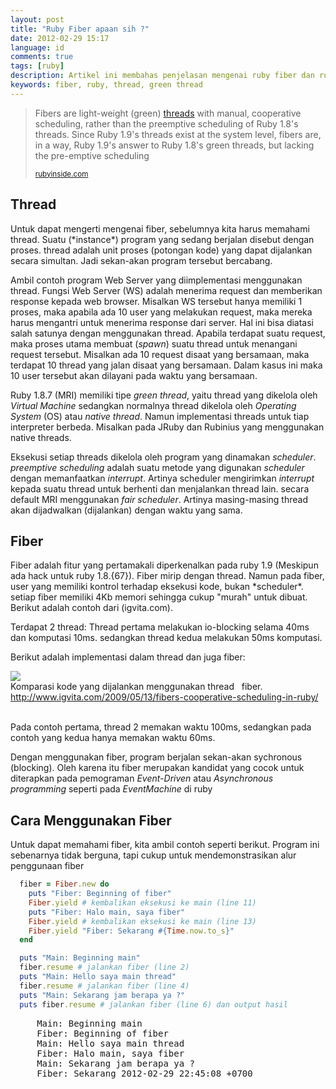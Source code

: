 ```yaml
---
layout: post
title: "Ruby Fiber apaan sih ?"
date: 2012-02-29 15:17
language: id
comments: true
tags: [ruby]
description: Artikel ini membahas penjelasan mengenai ruby fiber dan ruby thread. Fiber yang digunakan pada ruby 1.9
keywords: fiber, ruby, thread, green thread
---
```

<blockquote>
  <p>
    Fibers are light-weight (green) <a href="http://en.wikipedia.org/wiki/Thread_(computing)" alt="wiki Thread (Computing)">
      threads</a> with manual, cooperative scheduling, rather than the preemptive scheduling
    of Ruby 1.8's threads. Since Ruby 1.9's threads exist at the system level, fibers are, in a way,
    Ruby 1.9's answer to Ruby 1.8's green threads, but lacking the pre-emptive scheduling
  </p>
  <small>
    <a href="http://www.rubyinside.com/ruby-fibers-8-useful-reads-on-rubys-new-concurrency-feature-1769.html">
      rubyinside.com
    </a>
  </small>
</blockquote>

<h2>Thread</h2>
Untuk dapat mengerti mengenai fiber, sebelumnya kita harus memahami thread. Suatu (*instance*) program yang sedang berjalan
disebut dengan proses. thread adalah unit proses (potongan kode) yang dapat dijalankan secara simultan. Jadi sekan-akan
program tersebut bercabang.

Ambil contoh program Web Server yang diimplementasi menggunakan thread. Fungsi Web Server (WS) adalah menerima request dan
memberikan response kepada web browser. Misalkan WS tersebut hanya memiliki 1 proses, maka apabila ada 10 user yang melakukan
request, maka mereka harus mengantri untuk menerima response dari server. Hal ini bisa diatasi salah satunya dengan menggunakan
thread. Apabila terdapat suatu request, maka proses utama membuat (*spawn*) suatu thread untuk menangani request tersebut.
Misalkan ada 10 request disaat yang bersamaan, maka terdapat 10 thread yang jalan disaat yang bersamaan. Dalam kasus ini
maka 10 user tersebut akan dilayani pada waktu yang bersamaan.

Ruby 1.8.7 (MRI) memiliki tipe *green thread*, yaitu thread yang dikelola oleh *Virtual Machine* sedangkan normalnya thread
dikelola oleh *Operating System* (OS) atau *native thread*. Namun implementasi threads untuk tiap interpreter berbeda. Misalkan
pada JRuby dan Rubinius yang menggunakan native threads.

Eksekusi setiap threads dikelola oleh program yang dinamakan *scheduler*. *preemptive scheduling* adalah suatu metode
yang digunakan *scheduler* dengan memanfaatkan *interrupt*. Artinya scheduler mengirimkan *interrupt* kepada suatu thread
untuk berhenti dan menjalankan thread lain. secara default MRI menggunakan *fair scheduler*. Artinya masing-masing thread
akan dijadwalkan (dijalankan) dengan waktu yang sama.

<h2>Fiber</h2>
Fiber adalah fitur yang pertamakali diperkenalkan pada ruby 1.9 (Meskipun ada hack untuk ruby 1.8.{67}).
Fiber mirip dengan thread. Namun pada fiber, user yang memiliki kontrol terhadap eksekusi kode, bukan *scheduler*.
setiap fiber memiliki 4Kb memori sehingga cukup "murah" untuk dibuat. Berikut adalah contoh dari (igvita.com).

Terdapat 2 thread: Thread pertama melakukan io-blocking selama 40ms dan komputasi 10ms. sedangkan
thread kedua melakukan 50ms komputasi.

Berikut adalah implementasi dalam thread dan juga fiber:
<div class="thumbnail">
  <img src="http://www.igvita.com/posts/09/fibers-vs-threads.png"></img>
  <div class="caption">
    Komparasi kode yang dijalankan menggunakan thread &nbsp; fiber.
    <a href="http://www.igvita.com/2009/05/13/fibers-cooperative-scheduling-in-ruby/">http://www.igvita.com/2009/05/13/fibers-cooperative-scheduling-in-ruby/</a>
  </div>
</div><br/>

Pada contoh pertama, thread 2 memakan waktu 100ms, sedangkan pada contoh yang kedua hanya memakan waktu 60ms.

Dengan menggunakan fiber, program berjalan sekan-akan sychronous (blocking). Oleh karena itu fiber
merupakan kandidat yang cocok untuk diterapkan pada pemograman *Event-Driven* atau *Asynchronous programming* seperti
pada *EventMachine* di ruby

<h2>Cara Menggunakan Fiber</h2>
Untuk dapat memahami fiber, kita ambil contoh seperti berikut. Program ini sebenarnya tidak berguna, tapi cukup untuk
mendemonstrasikan alur penggunaan fiber

```ruby
  fiber = Fiber.new do
    puts "Fiber: Beginning of fiber"
    Fiber.yield # kembalikan eksekusi ke main (line 11)
    puts "Fiber: Halo main, saya fiber"
    Fiber.yield # kembalikan eksekusi ke main (line 13)
    Fiber.yield "Fiber: Sekarang #{Time.now.to_s}"
  end

  puts "Main: Beginning main"
  fiber.resume # jalankan fiber (line 2)
  puts "Main: Hello saya main thread"
  fiber.resume # jalankan fiber (line 4)
  puts "Main: Sekarang jam berapa ya ?"
  puts fiber.resume # jalankan fiber (line 6) dan output hasil
```
<pre>
     Main: Beginning main
     Fiber: Beginning of fiber
     Main: Hello saya main thread
     Fiber: Halo main, saya fiber
     Main: Sekarang jam berapa ya ?
     Fiber: Sekarang 2012-02-29 22:45:08 +0700
</pre>
